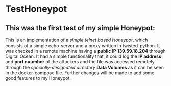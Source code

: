 # TestHoneypot
## This was the first test of my simple Honeypot:
This is an implementation of a _simple telnet based Honeypot_, which consists of a simple echo-server and a proxy written in
twisted-python. It was checked in a remote machine having a **public IP 139.59.18.204** through Digital Ocean.
It had a simple functionality that, it could log the **IP address** and **port nuumber** of the attackers and the file was
accessed remotely through the _specially-designated directory_ **Data Volumes** as it can be seen in the docker-compose file.
Further changes will be made to add some good features to my Honeypot.
